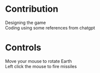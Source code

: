 # Contribution
   Designing the game  
   Coding using some references from chatgpt


# Controls
   Move your mouse to rotate Earth  
   Left click the mouse to fire missiles
   

   
    
